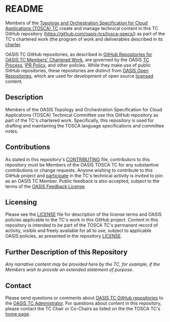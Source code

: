 # README

Members of the [Topology and Orchestration Specification for Cloud Applications (TOSCA) TC](https://www.oasis-open.org/committees/tosca/) create and manage technical content in this TC GitHub repository (https://github.com/oasis-tcs/tosca-specs/) as part of the TC's chartered work (the program of work and deliverables described in its [charter](https://www.oasis-open.org/committees/tosca/charter.php).

OASIS TC GitHub repositories, as described in [GitHub Repositories for OASIS TC Members' Chartered Work](https://www.oasis-open.org/resources/tcadmin/github-repositories-for-oasis-tc-members-chartered-work), are governed by the OASIS [TC Process](https://www.oasis-open.org/policies-guidelines/tc-process), [IPR Policy](https://www.oasis-open.org/policies-guidelines/ipr), and other policies. While they make use of public GitHub repositories, these repositories are distinct from [OASIS Open Repositories](https://www.oasis-open.org/resources/open-repositories), which are used for development of open source [licensed](https://www.oasis-open.org/resources/open-repositories/licenses) content.

## Description

Members of the OASIS Topology and Orchestration Specification for Cloud Applications (TOSCA) Technical Committee use this GitHub repository as part of the TC's chartered work. Specifically, this repository is used for drafting and maintaining the TOSCA language specifications and committee notes.


## Contributions

As stated in this repository's [CONTRIBUTING](https://github.com/oasis-tcs/tosca-specs/blob/master/CONTRIBUTING.md) file, contributors to this repository must be Members of the OASIS TOSCA TC for any substantive contributions or change requests.  Anyone wishing to contribute to this GitHub project and [participate](https://www.oasis-open.org/join/participation-instructions) in the TC's technical activity is invited to join as an OASIS TC Member. Public feedback is also accepted, subject to the terms of the [OASIS Feedback License](https://www.oasis-open.org/policies-guidelines/ipr#appendixa). 

## Licensing

Please see the [LICENSE](https://github.com/oasis-tcs/tosca-specs/blob/master/LICENSE.md) file for description of the license terms and OASIS policies applicable to the TC's work in this GitHub project. Content in this repository is intended to be part of the TOSCA TC's permanent record of activity, visible and freely available for all to use, subject to applicable OASIS policies, as presented in the repository [LICENSE](https://github.com/oasis-tcs/tosca-specs/blob/master/LICENSE.md). 

## Further Description of this Repository

*Any narrative content may be provided here by the TC, for example, if the Members wish to provide an extended statement of purpose.*

## Contact

Please send questions or comments about [OASIS TC GitHub repositories](https://www.oasis-open.org/resources/tcadmin/github-repositories-for-oasis-tc-members-chartered-work) to the [OASIS TC Administrator](mailto:tc-admin@oasis-open.org).  For questions about content in this repository, please contact the TC Chair or Co-Chairs as listed on the the TOSCA TC's [home page](https://www.oasis-open.org/committees/tosca/).
